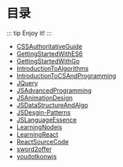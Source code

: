 # 目录
::: tip
Enjoy it!
:::

* [CSSAuthoritativeGuide](/CSSAuthoritativeGuide/)
* [GettingStartedWithES6](/GettingStartedWithES6/)
* [GettingStartedWithGo](/GettingStartedWithGo/)
* [IntroductionToAlgorithms](/IntroductionToAlgorithms/)
* [IntroductionToCSAndProgramming](/IntroductionToCSAndProgramming/)
* [JQuery](/JQuery/)
* [JSAdvancedProgramming](/JSAdvancedProgramming/)
* [JSAnimationDesign](/JSAnimationDesign/)
* [JSDataStructureAndAlgo](/JSDataStructureAndAlgo/)
* [JSDesgin-Patterns](/JSDesgin-Patterns/)
* [JSLanguageEssence](/JSLanguageEssence/)
* [LearningNodejs](/LearningNodejs/)
* [LearningReact](/LearningReact/)
* [ReactSourceCode](/ReactSourceCode/)
* [sword2offer](/sword2offer/)
* [youdotkonwjs](/youdotkonwjs/)